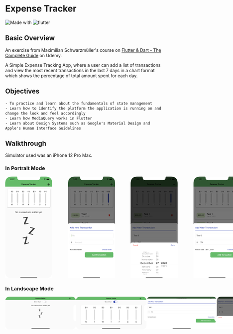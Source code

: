 # Expense Tracker

![Made with](https://img.shields.io/badge/Made%20with-Dart-blue)
![flutter](https://img.shields.io/badge/flutter-v1.22.5-blue)

## Basic Overview

An exercise from Maximilian Schwarzmüller's course on [Flutter & Dart - The Complete Guide](https://www.udemy.com/course/learn-flutter-dart-to-build-ios-android-apps/) on Udemy.

A Simple Expense Tracking App, where a user can add a list of transactions and view the most recent transactions in the last 7 days in a chart format which shows the percentage of total amount spent for each day.

## Objectives
```
- To practice and learn about the fundamentals of state management
- Learn how to identify the platform the application is running on and change the look and feel accordingly
- Learn how MediaQuery works in Flutter
- Learn about Design Systems such as Google's Material Design and Apple's Human Interface Guidelines
```

## Walkthrough

Simulator used was an iPhone 12 Pro Max.

### In Portrait Mode
<div style="display:flex; justify-content:space-between; column-gap : 10%">
    <img src="/Screenshots/1.png" alt="Screenshot" width=30%>
    <img src="/Screenshots/2.png" alt="Screenshot" width=30%>
    <img src="/Screenshots/3.png" alt="Screenshot" width=30%>
    <img src="/Screenshots/4.png" alt="Screenshot" width=30%>
    <img src="/Screenshots/5.png" alt="Screenshot" width=30%>
</div>

### In Landscape Mode
<div style="display:flex; justify-content:space-between;">
    <img src="/Screenshots/S1.png" alt="Screenshot" width=45%>
    <img src="/Screenshots/S2.png" alt="Screenshot" width=45%>
    <img src="/Screenshots/S3.png" alt="Screenshot" width=45%>
    <img src="/Screenshots/S4.png" alt="Screenshot" width=45%>
    <img src="/Screenshots/S5.png" alt="Screenshot" width=45%>
</div>